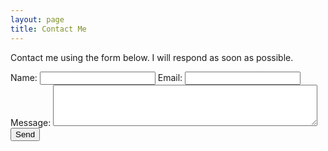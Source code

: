 ```yaml
---
layout: page
title: Contact Me
---
```


Contact me using the form below. I will respond as soon as possible.

<form action="https://formsubmit.co/34dc05b945e3a757907888376b6e1e35" method="POST">
     <input type="hidden" name="_next" value="https://jbeidler.github.io/thank-you/">
     <input type="hidden" name="_subject" value="New submission!">
     Name: <input type="text" name="name" required>
     Email: <input type="email" name="email" required>
     Message: <textarea name="message" rows="4" cols="50" required></textarea>
     <button type="submit">Send</button>
</form>